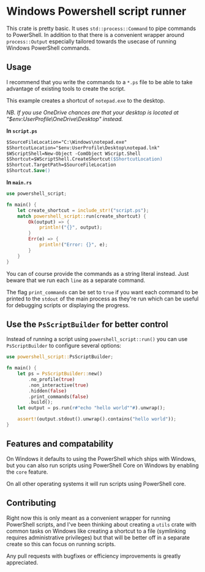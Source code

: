 # Windows Powershell script runner

This crate is pretty basic. It uses `std::process::Command` to pipe commands
to PowerShell. In addition to that there is a convenient wrapper around `process::Output`
especially tailored towards the usecase of running Windows PowerShell commands.

## Usage

I recommend that you write the commands to a `*.ps` file to be able to take advantage
of existing tools to create the script.

This example creates a shortcut of `notepad.exe` to the desktop.

_NB. If you use OneDrive chances are that your desktop is located at "$env:UserProfile\OneDrive\Desktop\" instead._

**In `script.ps`**

```ps
$SourceFileLocation="C:\Windows\notepad.exe"
$ShortcutLocation="$env:UserProfile\Desktop\notepad.lnk"
$WScriptShell=New-Object -ComObject WScript.Shell
$Shortcut=$WScriptShell.CreateShortcut($ShortcutLocation)
$Shortcut.TargetPath=$SourceFileLocation
$Shortcut.Save()
```

**In `main.rs`**

```rust
use powershell_script;

fn main() {
    let create_shortcut = include_str!("script.ps");
    match powershell_script::run(create_shortcut) {
        Ok(output) => {
            println!("{}", output);
        }
        Err(e) => {
            println!("Error: {}", e);
        }
    }
}
```

You can of course provide the commands as a string literal instead. Just beware that
we run each `line` as a separate command.

The flag `print_commands` can be set to `true` if you want each
command to be printed to the `stdout` of the main process as they're run which
can be useful for debugging scripts or displaying the progress.

## Use the `PsScriptBuilder` for better control

Instead of running a script using `powershell_script::run()` you can use
`PsScriptBuilder` to configure several options:

```rust
use powershell_script::PsScriptBuilder;

fn main() {
    let ps = PsScriptBuilder::new()
        .no_profile(true)
        .non_interactive(true)
        .hidden(false)
        .print_commands(false)
        .build();
    let output = ps.run(r#"echo "hello world""#).unwrap();

    assert!(output.stdout().unwrap().contains("hello world"));
}
```

## Features and compatability

On Windows it defaults to using the PowerShell which ships with Windows, but you
can also run scripts using PowerShell Core on Windows by enabling the
`core` feature.

On all other operating systems it will run scripts using PowerShell core.

## Contributing

Right now this is only meant as a convenient wrapper for running PowerShell scripts,
and I've been thinking about creating a `utils` crate with common tasks on Windows
like creating a shortcut to a file (symlinking requires administrative privileges)
but that will be better off in a separate create so this can focus on running scripts.

Any pull requests with bugfixes or efficiency improvements is greatly appreciated.